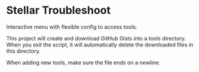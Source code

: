 # Stellar Troubleshoot
Interactive menu with flexible config to access tools.

This project will create and download GitHub Gists into a tools directory. When you exit the script, it will automatically delete the downloaded files in this directory.

When adding new tools, make sure the file ends on a newline.
